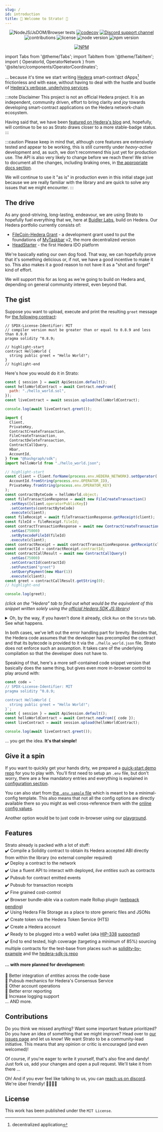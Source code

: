 ```yaml
---
slug: /
id: introduction
title: 👋 Welcome to Strato! 🌌
---
```


<div align="center">

![NodeJS/JsDOM/Browser tests](https://img.shields.io/github/workflow/status/buidler-labs/hedera-strato-js/test-nodejs-jsdom-browser?style=flat-square&label=tests&color=yellowgreen)
[![codecov](https://img.shields.io/codecov/c/github/buidler-labs/hedera-strato-js?style=flat-square)](https://codecov.io/gh/buidler-labs/hedera-strato-js)
[![Discord support channel](https://img.shields.io/discord/949250301792239686?style=flat-square)](https://discord.com/invite/4mYCre869F)
![contributions](https://img.shields.io/badge/PRs-welcome-brightgreen.svg?style=flat-square)
![license](https://img.shields.io/github/license/buidler-labs/hedera-strato-js.svg?colorB=ff0000&style=flat-square)
![node version](https://img.shields.io/badge/Node.js-%3E%3D14.8.0-orange.svg?style=flat-square)
![npm version](https://img.shields.io/npm/v/@buidlerlabs/hedera-strato-js.svg?style=flat-square)

[![NPM](https://nodei.co/npm/@buidlerlabs/hedera-strato-js.png?mini=true)](https://nodei.co/npm/@buidlerlabs/hedera-strato-js/)

</div>

import Tabs from '@theme/Tabs';
import TabItem from '@theme/TabItem';
import { OperatorId, OperatorNetwork } from '@site/src/components/OperatorCoordinates';

... because it's time we start writing [Hedera](https://hedera.com/) smart-contract dApps[^dapp] frictionless and with ease, without having to deal with the hustle and bustle of [Hedera's verbose, underlying services](https://docs.hedera.com/guides/docs/sdks).

[^dapp]: decentralized application

:::note Disclaimer
This project is not an official Hedera project. It is an independent, community driven, effort to bring clarity and _joy_ towards developing smart-contract applications on the Hedera network-chain ecosystem.

Having said that, we have been [featured on Hedera's blog](https://hedera.com/blog/meet-strato-a-concise-yet-powerful-sdk-alternative-for-js-devs) and, hopefully, will continue to be so as Strato draws closer to a more stable-badge status.
:::

:::caution
Please keep in mind that, although core features are extensively tested and appear to be working, this is still currently under _heavy-active_ development and, as such, we don't recommend this just yet for production use. The API is also very likely to change before we reach there! We strive to document all the changes, including braking ones, in [the appropriate docs section](./changelog.md).

We will continue to use it "as is" in production even in this initial stage just because we are really familiar with the library and are quick to solve any issues that we might encounter.
:::

## The drive

As any good-striving, long-lasting, endeavour, we are using Strato to hopefully fuel everything that we, here at [Buidler Labs](https://buidlerlabs.com/), build on Hedera. Our Hedera portfolio currently consists of:

- [FileCoin-Hedera Grant](https://github.com/taskbar-team/hedera-filecoin-devgrant) - a development grant used to put the foundations of [MyTaskbar](https://mytaskbar.io/) v2, the more decentralized version
- [HeadStarter](https://headstarter.org) - the first Hedera IDO platform

We're basically eating our own dog food. That way, we can hopefully prove that it's something delicious or, if not, we have a good incentive to make it so. This also makes it a good reason to not have it as a "shot and forget" kind of effort.

We will support this for as long as we're going to build on Hedera and, depending on general community interest, even beyond that.

## The gist

Suppose you want to upload, execute and print the resulting `greet` message for [the following contract](https://solidity-by-example.org/hello-world/):

```sol title="./hello_world.sol"
// SPDX-License-Identifier: MIT
// compiler version must be greater than or equal to 0.8.9 and less than 0.9.0
pragma solidity ^0.8.9;

// highlight-start
contract HelloWorld {
  string public greet = "Hello World!";
}
// highlight-end
```

Here's how you would do it in Strato:
<Tabs>
<TabItem value="strato-code" label="Strato">

```js live=true containerKey=greet_from_path
const { session } = await ApiSession.default();
const helloWorldContract = await Contract.newFrom({
  path: "./hello_world.sol",
});
const liveContract = await session.upload(helloWorldContract);

console.log(await liveContract.greet());
```

  </TabItem>

  <TabItem value="hedera-code" label="Hedera">

```js title="./hello-hedera.js"
import {
  Client,
  PrivateKey,
  ContractCreateTransaction,
  FileCreateTransaction,
  ContractDeleteTransaction,
  ContractCallQuery,
  Hbar,
  AccountId,
} from "@hashgraph/sdk";
import helloWorld from "./hello_world.json";

// highlight-start
const client = Client.forName(process.env.HEDERA_NETWORK).setOperator(
  AccountId.fromString(process.env.OPERATOR_ID),
  PrivateKey.fromString(process.env.OPERATOR_KEY)
);
const contractByteCode = helloWorld.object;
const fileTransactionResponse = await new FileCreateTransaction()
  .setKeys([client.operatorPublicKey])
  .setContents(contractByteCode)
  .execute(client);
const fileReceipt = await fileTransactionResponse.getReceipt(client);
const fileId = fileReceipt.fileId;
const contractTransactionResponse = await new ContractCreateTransaction()
  .setGas(75000)
  .setBytecodeFileId(fileId)
  .execute(client);
const contractReceipt = await contractTransactionResponse.getReceipt(client);
const contractId = contractReceipt.contractId;
const contractCallResult = await new ContractCallQuery()
  .setGas(75000)
  .setContractId(contractId)
  .setFunction("greet")
  .setQueryPayment(new Hbar(1))
  .execute(client);
const greet = contractCallResult.getString(0);
// highlight-end

console.log(greet);
```

  </TabItem>
</Tabs>

_(click on the "Hedera" tab to find out what would be the equivalent of this snippet written solely using the [official Hedera SDK JS library](https://github.com/hashgraph/hedera-sdk-js))_

<details>
  <summary>Oh, by the way, if you haven't done it already, click <code>Run</code> on the <code>Strato</code> tab. See what happens.</summary>

It should run the code targeting the <OperatorId /> account id on the <OperatorNetwork /> network. We strive to keep a working balance on it, but if we can't keep up with the usage, you can also
use your own hedera account instead. [Hedera's Portal](https://portal.hedera.com/) is the best and easiest way to start in this sense.

Once ready, just edit the above code to use it in your own session like so:

```json
const { session } = await ApiSession.default({
  wallet: {
    sdk: {
      operatorId: <Your operator account id>
      operatorKey: <Your operator private key>
    }
  },
  network: {
    name: testnet / previewnet / customnet
  }
});
```

Head over to our [configuration page](configuration.md) for more info on other available options.

</details>

In both cases, we've left out the error handling part for brevity. Besides that, the Hedera code assumes that the developer has precompiled the contract and that its bytecode is provided to it via the `./hello_world.json` file. Strato does not enforce such an assumption. It takes care of the underlying compilation so that the developer does not have to.

Speaking of that, here's a more self-contained code snippet version that basically does the same thing, but gives even more in-browser control to play around with:

```js live=true containerKey=greet_from_code
const code = `
// SPDX-License-Identifier: MIT
pragma solidity ^0.8.9;

contract HelloWorld {
  string public greet = "Hello World!";
}`;
const { session } = await ApiSession.default();
const helloWorldContract = await Contract.newFrom({ code });
const liveContract = await session.upload(helloWorldContract);

console.log(await liveContract.greet());
```

... you get the idea. **It's that simple!**

## Give it a spin

If you want to quickly get your hands dirty, we prepared a [quick-start demo repo](https://github.com/buidler-labs/hsj-example) for you to play with. You'll first need to setup an `.env` file, but don't worry, there are a few mandatory entries and everything is explained in [configuration section](configuration.md).

You can also start from [the `.env.sample` file](https://github.com/buidler-labs/hedera-strato-js/blob/main/.env.sample) which is meant to be a minimal-config template. This also means that not all the config options are directly available there so you might as well cross-reference them with the [online config values](configuration.md).

Another option would be to just code in-browser using our [playground](playground.md).

## Features

Strato already is packed with a lot of stuff:  
✔️ Compile a Solidity contract to obtain its Hedera accepted ABI directly from within the library (no external compiler required)  
✔️ Deploy a contract to the network  
✔️ Use a fluent API to interact with deployed, _live entities_ such as contracts  
✔️ Pubsub for contract emitted events  
✔️ Pubsub for transaction receipts  
✔️ Fine grained cost-control  
✔️ Browser bundle-able via a custom made Rollup plugin ([webpack pending](https://github.com/buidler-labs/hedera-strato-js/issues/26))  
✔️ Using Hedera File Storage as a place to store generic files and JSONs  
✔️ Create token via the Hedera Token Service (HTS)  
✔️ Create a Hedera account  
✔️ Ready to be plugged into a web3 wallet (aka [HIP-338](https://hips.hedera.com/hip/hip-338) [supported](./guides//wallet.md))  
✔️ End to end tested, high coverage (targeting a minimum of 85%) sourcing multiple contracts for the test-base from places such as [solidity-by-example](https://solidity-by-example.org/) and the [hedera-sdk-js repo](https://github.com/hashgraph/hedera-sdk-js/tree/main/examples)

#### ... with more planned for development:

🔲 Better integration of _entities_ across the code-base  
🔲 Pubsub mechanics for Hedera's Consensus Service  
🔲 Other account operations  
🔲 Better error reporting  
🔲 Increase logging support  
... AND more.

## Contributions

Do you think we missed anything? Want some important feature prioritized? Do you have an idea of something that we might improve? Head over to [our issues page](https://github.com/buidler-labs/hedera-strato-js/issues) and let us know! We want Strato to be a community-lead initiative. This means that any opinion or critic is encouraged (and even welcomed)!

Of course, if you're eager to write it yourself, that's also fine and dandy! Just fork us, add your changes and open a pull request. We'll take it from there ...

Oh! And if you ever feel like talking to us, you can [reach us on discord](https://discord.gg/4mYCre869F). We're über friendly! 👨‍👩‍👧‍👦

## License

This work has been published under the `MIT License`.
